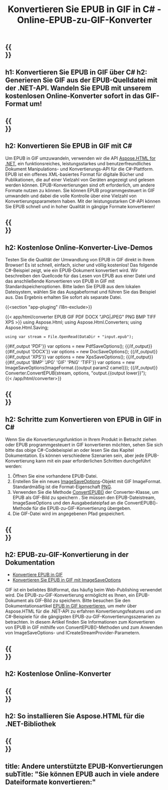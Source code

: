 ﻿---
translation: true
template: /templates/_template-conversion-child.md
title: Konvertieren Sie EPUB in GIF in C# - Online-EPUB-zu-GIF-Konverter
description: Beispielcode für die C#-Konvertierung von EPUB in GIF. Verwenden Sie einfach die Konverter-API innerhalb von ASP.NET oder einer beliebigen .NET-Anwendung. Probieren Sie den Online-EPUB-zu-GIF-Konverter kostenlos aus!
url: /net/conversion/epub-to-gif/
family: html
platformtag: net
feature: conversion
informat: EPUB
outformat: GIF
otherformats: PDF DOCX XPS BMP JPEG PNG TIFF
---

{{<section banner>}}
---
h1: Konvertieren Sie EPUB in GIF über C#
h2: Generieren Sie GIF aus der EPUB-Quelldatei mit der .NET-API. Wandeln Sie EPUB mit unserem kostenlosen Online-Konverter sofort in das GIF-Format um!
---

{{<section overview>}}
---
h2: Konvertieren Sie EPUB in GIF mit C#
---

Um EPUB in GIF umzuwandeln, verwenden wir die API [Aspose.HTML for .NET](https://products.aspose.com/html/net/), ein funktionsreiches, leistungsstarkes und benutzerfreundliches Dokument Manipulations- und Konvertierungs-API für die C#-Plattform. EPUB ist ein offenes XML-basiertes Format für digitale Bücher und Publikationen, die auf einer Vielzahl von Geräten angezeigt und gelesen werden können. EPUB-Konvertierungen sind oft erforderlich, um andere Formate nutzen zu können. Sie können EPUB programmgesteuert in GIF umwandeln und dabei die volle Kontrolle über eine Vielzahl von Konvertierungsparametern haben. Mit der leistungsstarken C#-API können Sie EPUB schnell und in hoher Qualität in gängige Formate konvertieren!

{{<section demos>}}
---
h2: Kostenlose Online-Konverter-Live-Demos
---

Testen Sie die Qualität der Umwandlung von EPUB in GIF direkt in Ihrem Browser! Es ist schnell, einfach, sicher und völlig kostenlos! Das folgende C#-Beispiel zeigt, wie ein EPUB-Dokument konvertiert wird. Wir beschreiben den Quellcode für das Lesen von EPUB aus einer Datei und das anschließende Konvertieren von EPUB in GIF mit Standardspeicheroptionen. Bitte laden Sie EPUB aus dem lokalen Dateisystem, wählen Sie das Ausgabeformat und führen Sie das Beispiel aus. Das Ergebnis erhalten Sie sofort als separate Datei.

{{<section "app-pluging" i18n-exclude>}}

{{< app/html/converter EPUB GIF PDF DOCX "JPG|JPEG" PNG BMP TIFF XPS >}}
using Aspose.Html;
using Aspose.Html.Converters;
using Aspose.Html.Saving;

    using var stream = File.OpenRead(DataDir + "input.epub");
{{#if_output 'PDF'}}
    var options = new PdfSaveOptions();
{{/if_output}}
{{#if_output 'DOCX'}}
    var options = new DocSaveOptions();
{{/if_output}}
{{#if_output 'XPS'}}
    var options = new XpsSaveOptions();
{{/if_output}}
{{#if_output 'BMP' 'JPG' 'GIF' 'PNG' 'TIFF'}}
    var options = new ImageSaveOptions(ImageFormat.{{output param2 camel}});
{{/if_output}}
    Converter.ConvertEPUB(stream, options, "output.{{output lower}}");   
{{< /app/html/converter>}}


{{<section steps>}}
---
h2: Schritte zum Konvertieren von EPUB in GIF in C#
---

Wenn Sie die Konvertierungsfunktion in Ihrem Produkt in Betracht ziehen oder EPUB programmgesteuert in GIF konvertieren möchten, sehen Sie sich bitte das obige C#-Codebeispiel an oder lesen Sie das Kapitel Dokumentation. Es können verschiedene Szenarien sein, aber jede EPUB-Konvertierung kann mit ein paar erforderlichen Schritten durchgeführt werden:
1. Öffnen Sie eine vorhandene EPUB-Datei.
1. Erstellen Sie ein neues [ImageSaveOptions](https://apireference.aspose.com/html/net/aspose.html.saving/imagesaveoptions)-Objekt mit GIF ImageFormat. Standardmäßig ist die Format-Eigenschaft [PNG](https://apireference.aspose.com/html/net/aspose.html.rendering.image/imageformat).
1. Verwenden Sie die Methode [ConvertEPUB()](https://apireference.aspose.com/html/net/aspose.html.converters.converter/convertepub/methods/27) der Converter-Klasse, um EPUB als GIF-Bild zu speichern . Sie müssen den EPUB-Dateistream, ImageSaveOptions und den Ausgabedateipfad an die ConvertEPUB()-Methode für die EPUB-zu-GIF-Konvertierung übergeben.
1. Die GIF-Datei wird im angegebenen Pfad gespeichert.




{{<section documentation>}}
---
h2: EPUB-zu-GIF-Konvertierung in der Dokumentation
---

  - <a href="https://docs.aspose.com/html/net/converting-between-formats/epub-to-gif/#convert-epub-to-gif" target="_blank">Konvertiere EPUB in GIF</a>
  - <a href="https://docs.aspose.com/html/net/converting-between-formats/epub-to-gif/#convert-epub-to-gif-using-imagesaveoptions" target="_blank" >Konvertieren Sie EPUB in GIF mit ImageSaveOptions</a>

GIF ist ein beliebtes Bildformat, das häufig beim Web-Publishing verwendet wird. Die EPUB-zu-GIF-Konvertierung ermöglicht es Ihnen, ein EPUB-Dokument als GIF-Bild zu speichern. Bitte besuchen Sie den Dokumentationsartikel [EPUB in GIF konvertieren](https://docs.aspose.com/html/net/converting-between-formats/html-to-gif/), um mehr über Aspose.HTML für die .NET-API zu erfahren Konvertierungsfeatures und um C#-Beispiele für die gängigsten EPUB-zu-GIF-Konvertierungsszenarien zu betrachten. In diesem Artikel finden Sie Informationen zum Konvertieren von EPUB in GIF mithilfe von ConvertEPUB()-Methoden und zum Anwenden von ImageSaveOptions- und ICreateStreamProvider-Parametern.

{{<section online-converters>}}
---
h2: Kostenlose Online-Konverter
---

{{<section get-started>}}
---
h2: So installieren Sie Aspose.HTML für die .NET-Bibliothek
---

{{<section other-conversions>}}
---
title: Andere unterstützte EPUB-Konvertierungen
subTitle: "Sie können EPUB auch in viele andere Dateiformate konvertieren:"
---